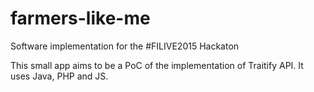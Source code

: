 # farmers-like-me
Software implementation for the #FILIVE2015 Hackaton

This small app aims to be a PoC of the implementation of Traitify API. It uses Java, PHP and JS.
